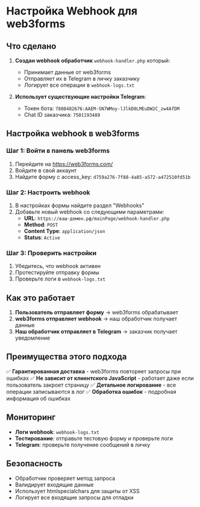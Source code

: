 # Настройка Webhook для web3forms

## Что сделано

1. **Создан webhook обработчик** `webhook-handler.php` который:
   - Принимает данные от web3forms
   - Отправляет их в Telegram в личку заказчику
   - Логирует все операции в `webhook-logs.txt`

2. **Использует существующие настройки Telegram**:
   - Токен бота: `7808482676:AAEM-SN7WMoy-lJlkD0LMEuDW2C_zw4AfDM`
   - Chat ID заказчика: `7501193489`

## Настройка webhook в web3forms

### Шаг 1: Войти в панель web3forms
1. Перейдите на https://web3forms.com/
2. Войдите в свой аккаунт
3. Найдите форму с access_key: `d759a276-7f88-4a85-a572-a472510fd51b`

### Шаг 2: Настроить webhook
1. В настройках формы найдите раздел "Webhooks"
2. Добавьте новый webhook со следующими параметрами:
   - **URL**: `https://ваш-домен.рф/mainPage/webhook-handler.php`
   - **Method**: `POST`
   - **Content Type**: `application/json`
   - **Status**: `Active`

### Шаг 3: Проверить настройки
1. Убедитесь, что webhook активен
2. Протестируйте отправку формы
3. Проверьте логи в `webhook-logs.txt`

## Как это работает

1. **Пользователь отправляет форму** → web3forms обрабатывает
2. **web3forms отправляет webhook** → наш обработчик получает данные
3. **Наш обработчик отправляет в Telegram** → заказчик получает уведомление

## Преимущества этого подхода

✅ **Гарантированная доставка** - web3forms повторяет запросы при ошибках
✅ **Не зависит от клиентского JavaScript** - работает даже если пользователь закроет страницу
✅ **Детальное логирование** - все операции записываются в лог
✅ **Обработка ошибок** - подробная информация об ошибках

## Мониторинг

- **Логи webhook**: `webhook-logs.txt`
- **Тестирование**: отправьте тестовую форму и проверьте логи
- **Telegram**: проверьте получение сообщений в личку

## Безопасность

- Обработчик проверяет метод запроса
- Валидирует входящие данные
- Использует htmlspecialchars для защиты от XSS
- Логирует все входящие запросы для отладки 